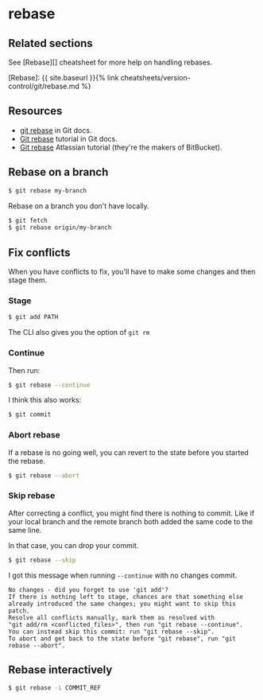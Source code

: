 # rebase

## Related sections

See [Rebase][] cheatsheet for more help on handling rebases.

[Rebase]: {{ site.baseurl }}{% link cheatsheets/version-control/git/rebase.md %}


## Resources

- [git rebase](https://git-scm.com/docs/git-rebase) in Git docs.
- [Git rebase](https://git-scm.com/book/en/v2/Git-Branching-Rebasing) tutorial in Git docs.
- [Git rebase](https://www.atlassian.com/git/tutorials/rewriting-history/git-rebase) Atlassian tutorial (they're the makers of BitBucket).


## Rebase on a branch

```sh
$ git rebase my-branch
```

Rebase on a branch you don't have locally.

```sh
$ git fetch
$ git rebase origin/my-branch
```


## Fix conflicts

When you have conflicts to fix, you'll have to make some changes and then stage them.

### Stage

```sh
$ git add PATH
```

The CLI also gives you the option of `git rm`

### Continue

Then run:

```sh
$ git rebase --continue
```

I think this also works:

```sh
$ git commit
```

### Abort rebase

If a rebase is no going well, you can revert to the state before you started the rebase.

```sh
$ git rebase --abort
```

### Skip rebase

After correcting a conflict, you might find there is nothing to commit. Like if your local branch and the remote branch both added the same code to the same line.

In that case, you can drop your commit.

```sh
$ git rebase --skip
```

I got this message when running `--continue` with no changes commit.

```
No changes - did you forget to use 'git add'?
If there is nothing left to stage, chances are that something else
already introduced the same changes; you might want to skip this patch.
Resolve all conflicts manually, mark them as resolved with
"git add/rm <conflicted_files>", then run "git rebase --continue".
You can instead skip this commit: run "git rebase --skip".
To abort and get back to the state before "git rebase", run "git rebase --abort".
```


## Rebase interactively

```sh
$ git rebase -i COMMIT_REF
```
